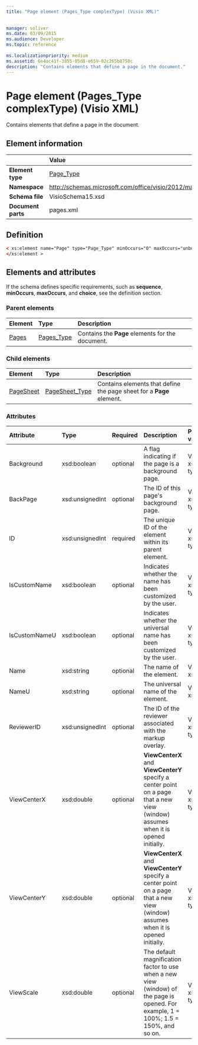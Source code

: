 ```yaml
---
title: "Page element (Pages_Type complexType) (Visio XML)"
 
 
manager: soliver
ms.date: 03/09/2015
ms.audience: Developer
ms.topic: reference
 
ms.localizationpriority: medium
ms.assetid: 6e4ac41f-3855-05d8-e659-02c265b8750c
description: "Contains elements that define a page in the document."
---
```


# Page element (Pages_Type complexType) (Visio XML)

Contains elements that define a page in the document.
  
## Element information

||Value |
|:-----|:-----|
|**Element type** <br/> |[Page_Type](page_type-complextypevisio-xml.md) <br/> |
|**Namespace** <br/> |http://schemas.microsoft.com/office/visio/2012/main  <br/> |
|**Schema file** <br/> |VisioSchema15.xsd  <br/> |
|**Document parts** <br/> |pages.xml  <br/> |
   
## Definition

```XML
< xs:element name="Page" type="Page_Type" minOccurs="0" maxOccurs="unbounded" >
</xs:element >
```

## Elements and attributes

If the schema defines specific requirements, such as **sequence**, **minOccurs**, **maxOccurs**, and **choice**, see the definition section. 
  
### Parent elements

|**Element**|**Type**|**Description**|
|:-----|:-----|:-----|
|[Pages](pages-elementvisio-xml.md) <br/> |[Pages_Type](pages_type-complextypevisio-xml.md) <br/> |Contains the **Page** elements for the document. |
   
### Child elements

|**Element**|**Type**|**Description**|
|:-----|:-----|:-----|
|[PageSheet](pagesheet-element-page_type-complextypevisio-xml.md) <br/> |[PageSheet_Type](pagesheet_type-complextypevisio-xml.md) <br/> |Contains elements that define the page sheet for a **Page** element. |
   
### Attributes

|**Attribute**|**Type**|**Required**|**Description**|**Possible values**|
|:-----|:-----|:-----|:-----|:-----|
|Background  <br/> |xsd:boolean  <br/> |optional  <br/> |A flag indicating if the page is a background page. |Values of the xsd:boolean type. |
|BackPage  <br/> |xsd:unsignedInt  <br/> |optional  <br/> |The ID of this page's background page. |Values of the xsd:unsignedInt type. |
|ID  <br/> |xsd:unsignedInt  <br/> |required  <br/> |The unique ID of the element within its parent element. |Values of the xsd:unsignedInt type. |
|IsCustomName  <br/> |xsd:boolean  <br/> |optional  <br/> |Indicates whether the name has been customized by the user. |Values of the xsd:Boolean type. |
|IsCustomNameU  <br/> |xsd:boolean  <br/> |optional  <br/> |Indicates whether the universal name has been customized by the user. |Values of the xsd:Boolean type. |
|Name  <br/> |xsd:string  <br/> |optional  <br/> |The name of the element. |Values of the xsd:string type. |
|NameU  <br/> |xsd:string  <br/> |optional  <br/> |The universal name of the element. |Values of the xsd:string type. |
|ReviewerID  <br/> |xsd:unsignedInt  <br/> |optional  <br/> |The ID of the reviewer associated with the markup overlay. |Values of the xsd:unsignedInt type. |
|ViewCenterX  <br/> |xsd:double  <br/> |optional  <br/> |**ViewCenterX** and **ViewCenterY** specify a center point on a page that a new view (window) assumes when it is opened initially. |Values of the xsd:double type. |
|ViewCenterY  <br/> |xsd:double  <br/> |optional  <br/> |**ViewCenterX** and **ViewCenterY** specify a center point on a page that a new view (window) assumes when it is opened initially. |Values of the xsd:double type. |
|ViewScale  <br/> |xsd:double  <br/> |optional  <br/> |The default magnification factor to use when a new view (window) of the page is opened. For example, 1 = 100%; 1.5 = 150%, and so on. |Values of the xsd:double type. |
   

